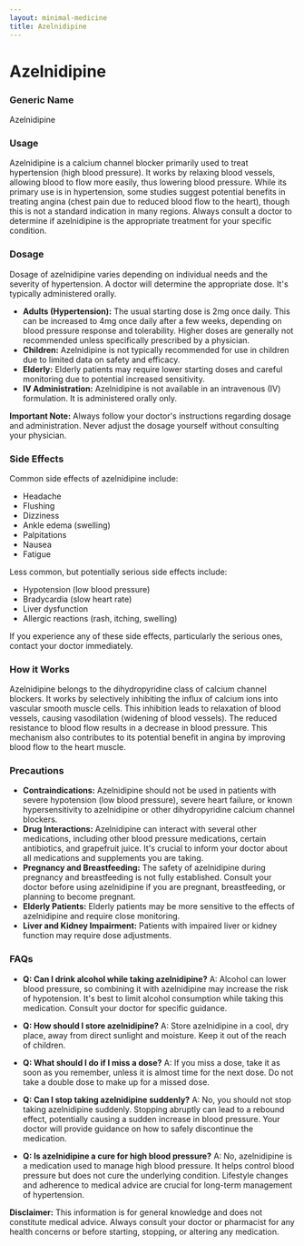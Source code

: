 ```yaml
---
layout: minimal-medicine
title: Azelnidipine
---
```


# Azelnidipine
### Generic Name
Azelnidipine

### Usage
Azelnidipine is a calcium channel blocker primarily used to treat hypertension (high blood pressure).  It works by relaxing blood vessels, allowing blood to flow more easily, thus lowering blood pressure. While its primary use is in hypertension, some studies suggest potential benefits in treating angina (chest pain due to reduced blood flow to the heart), though this is not a standard indication in many regions.  Always consult a doctor to determine if azelnidipine is the appropriate treatment for your specific condition.


### Dosage
Dosage of azelnidipine varies depending on individual needs and the severity of hypertension.  A doctor will determine the appropriate dose.  It's typically administered orally.

* **Adults (Hypertension):** The usual starting dose is 2mg once daily.  This can be increased to 4mg once daily after a few weeks, depending on blood pressure response and tolerability.  Higher doses are generally not recommended unless specifically prescribed by a physician.
* **Children:** Azelnidipine is not typically recommended for use in children due to limited data on safety and efficacy.
* **Elderly:**  Elderly patients may require lower starting doses and careful monitoring due to potential increased sensitivity.
* **IV Administration:** Azelnidipine is not available in an intravenous (IV) formulation. It is administered orally only.


**Important Note:**  Always follow your doctor's instructions regarding dosage and administration.  Never adjust the dosage yourself without consulting your physician.


### Side Effects
Common side effects of azelnidipine include:

* Headache
* Flushing
* Dizziness
* Ankle edema (swelling)
* Palpitations
* Nausea
* Fatigue

Less common, but potentially serious side effects include:

* Hypotension (low blood pressure)
* Bradycardia (slow heart rate)
* Liver dysfunction
* Allergic reactions (rash, itching, swelling)

If you experience any of these side effects, particularly the serious ones, contact your doctor immediately.


### How it Works
Azelnidipine belongs to the dihydropyridine class of calcium channel blockers.  It works by selectively inhibiting the influx of calcium ions into vascular smooth muscle cells. This inhibition leads to relaxation of blood vessels, causing vasodilation (widening of blood vessels).  The reduced resistance to blood flow results in a decrease in blood pressure.  This mechanism also contributes to its potential benefit in angina by improving blood flow to the heart muscle.


### Precautions
* **Contraindications:** Azelnidipine should not be used in patients with severe hypotension (low blood pressure), severe heart failure, or known hypersensitivity to azelnidipine or other dihydropyridine calcium channel blockers.
* **Drug Interactions:** Azelnidipine can interact with several other medications, including other blood pressure medications, certain antibiotics, and grapefruit juice.  It's crucial to inform your doctor about all medications and supplements you are taking.
* **Pregnancy and Breastfeeding:** The safety of azelnidipine during pregnancy and breastfeeding is not fully established.  Consult your doctor before using azelnidipine if you are pregnant, breastfeeding, or planning to become pregnant.
* **Elderly Patients:**  Elderly patients may be more sensitive to the effects of azelnidipine and require close monitoring.
* **Liver and Kidney Impairment:** Patients with impaired liver or kidney function may require dose adjustments.

### FAQs

* **Q: Can I drink alcohol while taking azelnidipine?** A:  Alcohol can lower blood pressure, so combining it with azelnidipine may increase the risk of hypotension.  It's best to limit alcohol consumption while taking this medication.  Consult your doctor for specific guidance.

* **Q: How should I store azelnidipine?** A: Store azelnidipine in a cool, dry place, away from direct sunlight and moisture. Keep it out of the reach of children.

* **Q: What should I do if I miss a dose?** A: If you miss a dose, take it as soon as you remember, unless it is almost time for the next dose. Do not take a double dose to make up for a missed dose.

* **Q: Can I stop taking azelnidipine suddenly?** A: No, you should not stop taking azelnidipine suddenly.  Stopping abruptly can lead to a rebound effect, potentially causing a sudden increase in blood pressure.  Your doctor will provide guidance on how to safely discontinue the medication.

* **Q:  Is azelnidipine a cure for high blood pressure?** A: No, azelnidipine is a medication used to manage high blood pressure. It helps control blood pressure but does not cure the underlying condition.  Lifestyle changes and adherence to medical advice are crucial for long-term management of hypertension.


**Disclaimer:** This information is for general knowledge and does not constitute medical advice. Always consult your doctor or pharmacist for any health concerns or before starting, stopping, or altering any medication.
